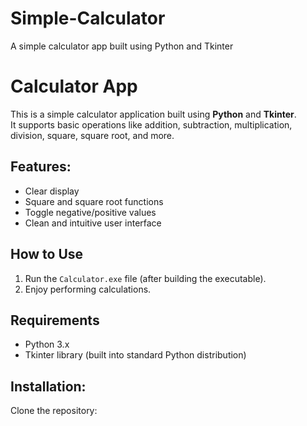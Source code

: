 # Simple-Calculator
A simple calculator app built using Python and Tkinter
# Calculator App
This is a simple calculator application built using **Python** and **Tkinter**.  
It supports basic operations like addition, subtraction, multiplication, division, square, square root, and more.

## Features:
- Clear display
- Square and square root functions
- Toggle negative/positive values
- Clean and intuitive user interface

## How to Use
1. Run the `Calculator.exe` file (after building the executable).
2. Enjoy performing calculations.

## Requirements
- Python 3.x
- Tkinter library (built into standard Python distribution)

## Installation:
Clone the repository:
